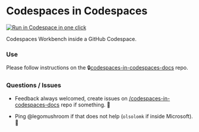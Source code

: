 # Codespaces in Codespaces

[<img title="Run in Codespace in one click" src="https://cdn.jsdelivr.net/gh/bookish-potato/codespaces-in-codespaces@f097ccddfc401ab6b09d233dc47c3efa3f9513f6/images/badge.svg">](https://github.com/features/codespaces)

Codespaces Workbench inside a GitHub Codespace.

### Use

Please follow instructions on the 🔒[codespaces-in-codespaces-docs](https://github.com/bookish-potato/codespaces-in-codespaces-docs) repo.

### Questions / Issues

- Feedback always welcomed, create issues on [/codespaces-in-codespaces-docs](https://github.com/bookish-potato/codespaces-in-codespaces-docs) repo if something. 🤗

- Ping @legomushroom if that does not help (`olsolomk` if inside Microsoft). 🏓
